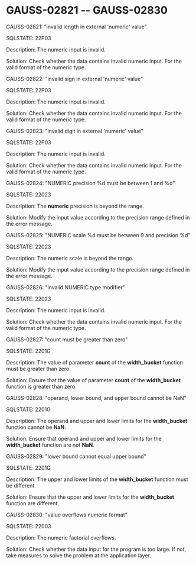 # GAUSS-02821 -- GAUSS-02830<a name="EN-US_TOPIC_0302073327"></a>

GAUSS-02821: "invalid length in external 'numeric' value"

SQLSTATE: 22P03

Description: The numeric input is invalid.

Solution: Check whether the data contains invalid numeric input. For the valid format of the numeric type.

GAUSS-02822: "invalid sign in external 'numeric' value"

SQLSTATE: 22P03

Description: The numeric input is invalid.

Solution: Check whether the data contains invalid numeric input. For the valid format of the numeric type.

GAUSS-02823: "invalid digit in external 'numeric' value"

SQLSTATE: 22P03

Description: The numeric input is invalid.

Solution: Check whether the data contains invalid numeric input. For the valid format of the numeric type.

GAUSS-02824: "NUMERIC precision %d must be between 1 and %d"

SQLSTATE: 22023

Description: The  **numeric**  precision is beyond the range.

Solution: Modify the input value according to the precision range defined in the error message.

GAUSS-02825: "NUMERIC scale %d must be between 0 and precision %d"

SQLSTATE: 22023

Description: The numeric scale is beyond the range.

Solution: Modify the input value according to the precision range defined in the error message.

GAUSS-02826: "invalid NUMERIC type modifier"

SQLSTATE: 22023

Description: The numeric input is invalid.

Solution: Check whether the data contains invalid numeric input. For the valid format of the numeric type.

GAUSS-02827: "count must be greater than zero"

SQLSTATE: 2201G

Description: The value of parameter  **count**  of the  **width\_bucket**  function must be greater than zero.

Solution: Ensure that the value of parameter  **count**  of the  **width\_bucket**  function is greater than zero.

GAUSS-02828: "operand, lower bound, and upper bound cannot be NaN"

SQLSTATE: 2201G

Description: The operand and upper and lower limits for the  **width\_bucket**  function cannot be  **NaN**.

Solution: Ensure that operand and upper and lower limits for the  **width\_bucket**  function are not  **NaN**.

GAUSS-02829: "lower bound cannot equal upper bound"

SQLSTATE: 2201G

Description: The upper and lower limits of the  **width\_bucket**  function must be different.

Solution: Ensure that the upper and lower limits for the  **width\_bucket**  function are different.

GAUSS-02830: "value overflows numeric format"

SQLSTATE: 22003

Description: The numeric factorial overflows.

Solution: Check whether the data input for the program is too large. If not, take measures to solve the problem at the application layer.

